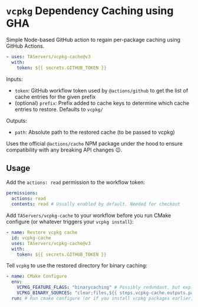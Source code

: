 # `vcpkg` Dependency Caching using GHA

Simple Node-based GitHub action to regain per-package caching using GitHub Actions.

```yaml
- uses: TAServers/vcpkg-cache@v3
  with:
    token: ${{ secrets.GITHUB_TOKEN }}
```

Inputs:

- `token`: GitHub workflow token used by `@actions/github` to get the list of cache entries for the given prefix
- (optional) `prefix`: Prefix added to cache keys to determine which cache entries to restore. Defaults to
  `vcpkg/`

Outputs:

- `path`: Absolute path to the restored cache (to be passed to vcpkg)

Uses the official `@actions/cache` NPM package under the hood to ensure compatibility with any breaking API changes 😉.

## Usage

Add the `actions: read` permission to the workflow token:

```yaml
permissions:
  actions: read
  contents: read # Usually enabled by default. Needed for checkout
```

Add `TAServers/vcpkg-cache` to your workflow before you run CMake configure (or whatever triggers your `vcpkg install`):

```yaml
- name: Restore vcpkg cache
  id: vcpkg-cache
  uses: TAServers/vcpkg-cache@v3
  with:
    token: ${{ secrets.GITHUB_TOKEN }}
```

Tell `vcpkg` to use the restored directory for binary caching:

```yaml
- name: CMake Configure
  env:
    VCPKG_FEATURE_FLAGS: "binarycaching" # Possibly redundant, but explicitly sets the binary caching feature flag
    VCPKG_BINARY_SOURCES: "clear;files,${{ steps.vcpkg-cache.outputs.path }},readwrite"
  run: # Run cmake configure (or if you install vcpkg packages earlier, add the env var there
```
